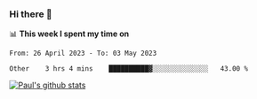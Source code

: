 ### Hi there 👋

📊 **This week I spent my time on**
<!--START_SECTION:waka-->

```text
From: 26 April 2023 - To: 03 May 2023

Other    3 hrs 4 mins    ██████████▓░░░░░░░░░░░░░░   43.00 %
```

<!--END_SECTION:waka-->


[![Paul's github stats](https://github-readme-stats.vercel.app/api?username=mickeyouyou&theme=dracula&show_icons=true)](https://github.com/anuraghazra/github-readme-stats)
